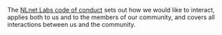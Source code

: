 The [NLnet Labs code of conduct](https://nlnetlabs.nl/conduct/) sets out how we would like to interact, applies both to us and to the members of our community, and covers all interactions between us and the community.
